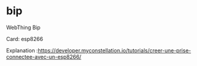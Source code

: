 # bip
WebThing Bip

Card: esp8266

Explanation :https://developer.myconstellation.io/tutorials/creer-une-prise-connectee-avec-un-esp8266/
